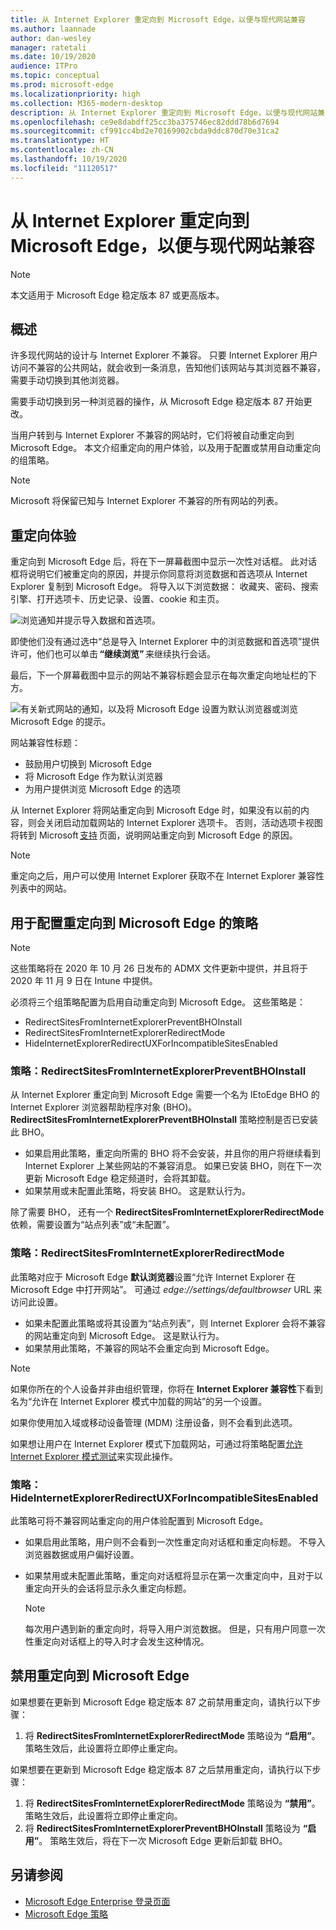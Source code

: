 ```yaml
---
title: 从 Internet Explorer 重定向到 Microsoft Edge，以便与现代网站兼容
ms.author: laannade
author: dan-wesley
manager: ratetali
ms.date: 10/19/2020
audience: ITPro
ms.topic: conceptual
ms.prod: microsoft-edge
ms.localizationpriority: high
ms.collection: M365-modern-desktop
description: 从 Internet Explorer 重定向到 Microsoft Edge，以便与现代网站兼容
ms.openlocfilehash: ce9e8dabdff25cc3ba375746ec82ddd78b6d7694
ms.sourcegitcommit: cf991cc4bd2e70169902cbda9ddc870d70e31ca2
ms.translationtype: HT
ms.contentlocale: zh-CN
ms.lasthandoff: 10/19/2020
ms.locfileid: "11120517"
---
```

# 从 Internet Explorer 重定向到 Microsoft Edge，以便与现代网站兼容

> [!NOTE]
> 本文适用于 Microsoft Edge 稳定版本 87 或更高版本。

## 概述

许多现代网站的设计与 Internet Explorer 不兼容。 只要 Internet Explorer 用户访问不兼容的公共网站，就会收到一条消息，告知他们该网站与其浏览器不兼容，需要手动切换到其他浏览器。

需要手动切换到另一种浏览器的操作，从 Microsoft Edge 稳定版本 87 开始更改。

当用户转到与 Internet Explorer 不兼容的网站时，它们将被自动重定向到 Microsoft Edge。 本文介绍重定向的用户体验，以及用于配置或禁用自动重定向的组策略。

> [!NOTE]
> Microsoft 将保留已知与 Internet Explorer 不兼容的所有网站的列表。

## 重定向体验

重定向到 Microsoft Edge 后，将在下一屏幕截图中显示一次性对话框。 此对话框将说明它们被重定向的原因，并提示你同意将浏览数据和首选项从 Internet Explorer 复制到 Microsoft Edge。 将导入以下浏览数据： 收藏夹、密码、搜索引擎、打开选项卡、历史记录、设置、cookie 和主页。

![浏览通知并提示导入数据和首选项。](media/edge-learnmore-neededge/neededge-dialog1.png)

即使他们没有通过选中“总是导入 Internet Explorer 中的浏览数据和首选项”提供许可，他们也可以单击 **“继续浏览”** 来继续执行会话。

最后，下一个屏幕截图中显示的网站不兼容标题会显示在每次重定向地址栏的下方。

![有关新式网站的通知，以及将 Microsoft Edge 设置为默认浏览器或浏览 Microsoft Edge 的提示。](media/edge-learnmore-neededge/neededge-banner.png)

网站兼容性标题：

- 鼓励用户切换到 Microsoft Edge
- 将 Microsoft Edge 作为默认浏览器
- 为用户提供浏览 Microsoft Edge 的选项

从 Internet Explorer 将网站重定向到 Microsoft Edge 时，如果没有以前的内容，则会关闭启动加载网站的 Internet Explorer 选项卡。 否则，活动选项卡视图将转到 Microsoft [支持](https://support.microsoft.com/office/the-website-you-were-trying-to-reach-doesn-t-work-with-internet-explorer-8f5fc675-cd47-414c-9535-12821ddfc554?ui=en-US&rs=en-US&ad=US) 页面，说明网站重定向到 Microsoft Edge 的原因。

> [!NOTE]
> 重定向之后，用户可以使用 Internet Explorer 获取不在 Internet Explorer 兼容性列表中的网站。  

## 用于配置重定向到 Microsoft Edge 的策略

> [!NOTE]
> 这些策略将在 2020 年 10 月 26 日发布的 ADMX 文件更新中提供，并且将于 2020 年 11 月 9 日在 Intune 中提供。

必须将三个组策略配置为启用自动重定向到 Microsoft Edge。 这些策略是：

- RedirectSitesFromInternetExplorerPreventBHOInstall
- RedirectSitesFromInternetExplorerRedirectMode
- HideInternetExplorerRedirectUXForIncompatibleSitesEnabled

### 策略：RedirectSitesFromInternetExplorerPreventBHOInstall

从 Internet Explorer 重定向到 Microsoft Edge 需要一个名为 IEtoEdge BHO 的 Internet Explorer 浏览器帮助程序对象 (BHO)。 **RedirectSitesFromInternetExplorerPreventBHOInstall** 策略控制是否已安装此 BHO。  

- 如果启用此策略，重定向所需的 BHO 将不会安装，并且你的用户将继续看到 Internet Explorer 上某些网站的不兼容消息。 如果已安装 BHO，则在下一次更新 Microsoft Edge 稳定频道时，会将其卸载。
- 如果禁用或未配置此策略，将安装 BHO。 这是默认行为。

除了需要 BHO， 还有一个 **RedirectSitesFromInternetExplorerRedirectMode** 依赖，需要设置为“站点列表”或“未配置”。

### 策略：RedirectSitesFromInternetExplorerRedirectMode

 此策略对应于 Microsoft Edge **默认浏览器**设置“允许 Internet Explorer 在 Microsoft Edge 中打开网站”。 可通过 *edge://settings/defaultbrowser* URL 来访问此设置。  

- 如果未配置此策略或将其设置为“站点列表”，则 Internet Explorer 会将不兼容的网站重定向到 Microsoft Edge。 这是默认行为。
- 如果禁用此策略，不兼容的网站不会重定向到 Microsoft Edge。

> [!NOTE]
> 如果你所在的个人设备并非由组织管理，你将在 **Internet Explorer 兼容性**下看到名为“允许在 Internet Explorer 模式中加载的网站”的另一个设置。
>
>如果你使用加入域或移动设备管理 (MDM) 注册设备，则不会看到此选项。
>
> 如果想让用户在 Internet Explorer 模式下加载网站，可通过将策略配置[允许 Internet Explorer 模式测试](https://docs.microsoft.com/deployedge/microsoft-edge-policies#allow-internet-explorer-mode-testing)来实现此操作。

### 策略：HideInternetExplorerRedirectUXForIncompatibleSitesEnabled

此策略可将不兼容网站重定向的用户体验配置到 Microsoft Edge。  

- 如果启用此策略，用户则不会看到一次性重定向对话框和重定向标题。 不导入浏览器数据或用户偏好设置。
- 如果禁用或未配置此策略，重定向对话框将显示在第一次重定向中，且对于以重定向开头的会话将显示永久重定向标题。

  > [!NOTE]
  > 每次用户遇到新的重定向时，将导入用户浏览数据。 但是，只有用户同意一次性重定向对话框上的导入时才会发生这种情况。

## 禁用重定向到 Microsoft Edge

如果想要在更新到 Microsoft Edge 稳定版本 87 之前禁用重定向，请执行以下步骤：

1. 将 **RedirectSitesFromInternetExplorerRedirectMode** 策略设为 **“启用”**。 策略生效后，此设置将立即停止重定向。

如果想要在更新到 Microsoft Edge 稳定版本 87 之后禁用重定向，请执行以下步骤：

1. 将 **RedirectSitesFromInternetExplorerRedirectMode** 策略设为 **“禁用”**。 策略生效后，此设置将立即停止重定向。
2. 将 **RedirectSitesFromInternetExplorerPreventBHOInstall** 策略设为 **“启用”**。 策略生效后，将在下一次 Microsoft Edge 更新后卸载 BHO。

## 另请参阅

- [Microsoft Edge Enterprise 登录页面](https://aka.ms/EdgeEnterprise)
- [Microsoft Edge 策略](https://docs.microsoft.com/deployedge/microsoft-edge-policies)